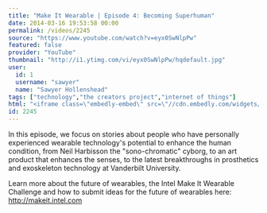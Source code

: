 ```yaml
---
title: "Make It Wearable | Episode 4: Becoming Superhuman"
date: 2014-03-16 19:53:58 00:00
permalink: /videos/2245
source: "https://www.youtube.com/watch?v=eyx0SwNlpPw"
featured: false
provider: "YouTube"
thumbnail: "http://i1.ytimg.com/vi/eyx0SwNlpPw/hqdefault.jpg"
user:
  id: 1
  username: "sawyer"
  name: "Sawyer Hollenshead"
tags: ["technology","the creators project","internet of things"]
html: "<iframe class=\"embedly-embed\" src=\"//cdn.embedly.com/widgets/media.html?src=http%3A%2F%2Fwww.youtube.com%2Fembed%2Feyx0SwNlpPw%3Fwmode%3Dtransparent%26feature%3Doembed&url=http%3A%2F%2Fwww.youtube.com%2Fwatch%3Fv%3Deyx0SwNlpPw&image=http%3A%2F%2Fi1.ytimg.com%2Fvi%2Feyx0SwNlpPw%2Fhqdefault.jpg&key=daaebf4d9cdd46779200162d0ca86e20&type=text%2Fhtml&schema=youtube\" width=\"854\" height=\"480\" scrolling=\"no\" frameborder=\"0\" allowfullscreen></iframe>"
id: 2245
---
```


In this episode, we focus on stories about people who have personally experienced wearable technology's potential to enhance the human condition, from Neil Harbisson the "sono-chromatic" cyborg, to an art product that enhances the senses, to the latest breakthroughs in prosthetics and exoskeleton technology at Vanderbilt University.

Learn more about the future of wearables, the Intel Make It Wearable Challenge and how to submit ideas for the future of wearables here: http://makeit.intel.com
